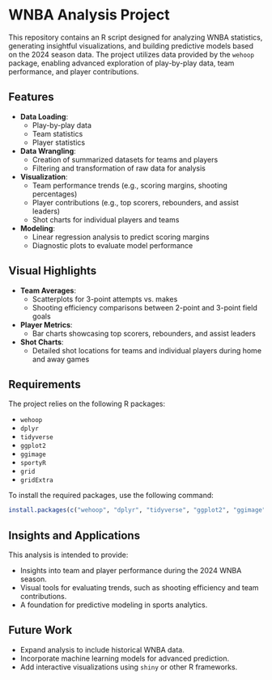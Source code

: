 # WNBA Analysis Project

This repository contains an R script designed for analyzing WNBA statistics, generating insightful visualizations, and building predictive models based on the 2024 season data. The project utilizes data provided by the `wehoop` package, enabling advanced exploration of play-by-play data, team performance, and player contributions.

## Features

- **Data Loading**:
  - Play-by-play data
  - Team statistics
  - Player statistics
- **Data Wrangling**:
  - Creation of summarized datasets for teams and players
  - Filtering and transformation of raw data for analysis
- **Visualization**:
  - Team performance trends (e.g., scoring margins, shooting percentages)
  - Player contributions (e.g., top scorers, rebounders, and assist leaders)
  - Shot charts for individual players and teams
- **Modeling**:
  - Linear regression analysis to predict scoring margins
  - Diagnostic plots to evaluate model performance

## Visual Highlights

- **Team Averages**:
  - Scatterplots for 3-point attempts vs. makes
  - Shooting efficiency comparisons between 2-point and 3-point field goals
- **Player Metrics**:
  - Bar charts showcasing top scorers, rebounders, and assist leaders
- **Shot Charts**:
  - Detailed shot locations for teams and individual players during home and away games

## Requirements

The project relies on the following R packages:

- `wehoop`
- `dplyr`
- `tidyverse`
- `ggplot2`
- `ggimage`
- `sportyR`
- `grid`
- `gridExtra`

To install the required packages, use the following command:

```r
install.packages(c("wehoop", "dplyr", "tidyverse", "ggplot2", "ggimage", "sportyR", "gridExtra"))
```

## Insights and Applications

This analysis is intended to provide:

- Insights into team and player performance during the 2024 WNBA season.
- Visual tools for evaluating trends, such as shooting efficiency and team contributions.
- A foundation for predictive modeling in sports analytics.

## Future Work

- Expand analysis to include historical WNBA data.
- Incorporate machine learning models for advanced prediction.
- Add interactive visualizations using `shiny` or other R frameworks.



